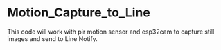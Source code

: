 # Motion_Capture_to_Line
This code will work with pir motion sensor and esp32cam to capture still images and send to Line Notify.
